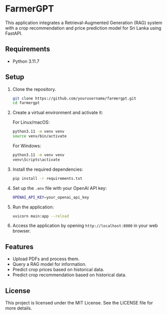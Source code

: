 # FarmerGPT

This application integrates a Retrieval-Augmented Generation (RAG) system with a crop recommendation and price prediction model for Sri Lanka using FastAPI.

## Requirements
- Python 3.11.7

## Setup

1. Clone the repository.
    ```bash
    git clone https://github.com/yourusername/farmergpt.git
    cd farmergpt
    ```

2. Create a virtual environment and activate it:

    For Linux/macOS:
    ```bash
    python3.11 -m venv venv
    source venv/bin/activate
    ```

    For Windows:
    ```bash
    python3.11 -m venv venv
    venv\Scripts\activate
    ```

3. Install the required dependencies:
    ```bash
    pip install -r requirements.txt
    ```

4. Set up the `.env` file with your OpenAI API key:
    ```bash
    OPENAI_API_KEY=your_openai_api_key
    ```

5. Run the application:
    ```bash
    uvicorn main:app --reload
    ```

6. Access the application by opening `http://localhost:8000` in your web browser.

## Features

- Upload PDFs and process them.
- Query a RAG model for information.
- Predict crop prices based on historical data.
- Predict crop recommendation based on historical data.


## License

This project is licensed under the MIT License. See the LICENSE file for more details.
